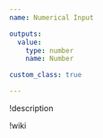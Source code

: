 ```yaml
---
name: Numerical Input

outputs:
  value:
    type: number
    name: Number

custom_class: true

---
```


!description


!wiki
